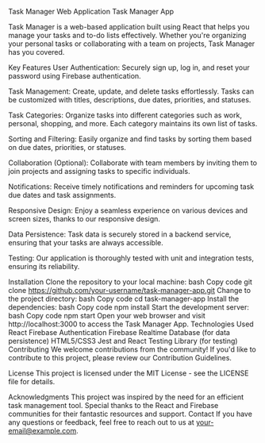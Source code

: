 Task Manager Web Application
Task Manager App

Task Manager is a web-based application built using React that helps you manage your tasks and to-do lists effectively. Whether you're organizing your personal tasks or collaborating with a team on projects, Task Manager has you covered.

Key Features
User Authentication: Securely sign up, log in, and reset your password using Firebase authentication.

Task Management: Create, update, and delete tasks effortlessly. Tasks can be customized with titles, descriptions, due dates, priorities, and statuses.

Task Categories: Organize tasks into different categories such as work, personal, shopping, and more. Each category maintains its own list of tasks.

Sorting and Filtering: Easily organize and find tasks by sorting them based on due dates, priorities, or statuses.

Collaboration (Optional): Collaborate with team members by inviting them to join projects and assigning tasks to specific individuals.

Notifications: Receive timely notifications and reminders for upcoming task due dates and task assignments.

Responsive Design: Enjoy a seamless experience on various devices and screen sizes, thanks to our responsive design.

Data Persistence: Task data is securely stored in a backend service, ensuring that your tasks are always accessible.

Testing: Our application is thoroughly tested with unit and integration tests, ensuring its reliability.

Installation
Clone the repository to your local machine:
bash
Copy code
git clone https://github.com/your-username/task-manager-app.git
Change to the project directory:
bash
Copy code
cd task-manager-app
Install the dependencies:
bash
Copy code
npm install
Start the development server:
bash
Copy code
npm start
Open your web browser and visit http://localhost:3000 to access the Task Manager App.
Technologies Used
React
Firebase Authentication
Firebase Realtime Database (for data persistence)
HTML5/CSS3
Jest and React Testing Library (for testing)
Contributing
We welcome contributions from the community! If you'd like to contribute to this project, please review our Contribution Guidelines.

License
This project is licensed under the MIT License - see the LICENSE file for details.

Acknowledgments
This project was inspired by the need for an efficient task management tool.
Special thanks to the React and Firebase communities for their fantastic resources and support.
Contact
If you have any questions or feedback, feel free to reach out to us at your-email@example.com.
